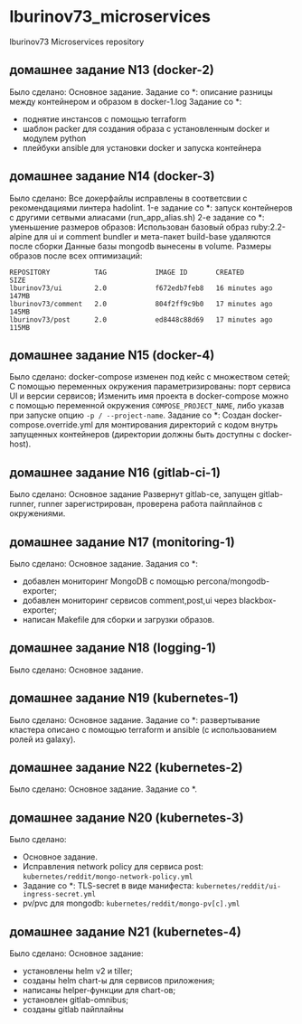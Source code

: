 # lburinov73_microservices
lburinov73 Microservices repository


## домашнее задание N13 (docker-2)
Было сделано:
Основное задание.
Задание со *: описание разницы между контейнером и образом в docker-1.log
Задание со *:
- поднятие инстансов с помощью terraform
- шаблон packer для создания образа с установленным docker и модулем python
- плейбуки ansible для установки docker и запуска контейнера

## домашнее задание N14 (docker-3)
Было сделано:
Все докерфайлы исправлены в соответсвии с рекомендациями линтера hadolint.
1-е задание со *: запуск контейнеров с другими сетвыми алиасами (run_app_alias.sh)
2-е задание со *: уменьшение размеров образов:
Использован базовый образ ruby:2.2-alpine для ui и comment
bundler и мета-пакет build-base удаляются после сборки
Данные базы mongodb вынесены в volume.
Размеры образов после всех оптимизаций:
```
REPOSITORY           TAG            IMAGE ID       CREATED          SIZE
lburinov73/ui        2.0            f672edb7feb8   16 minutes ago   147MB
lburinov73/comment   2.0            804f2ff9c9b0   17 minutes ago   145MB
lburinov73/post      2.0            ed8448c88d69   17 minutes ago   115MB
```

## домашнее задание N15 (docker-4)
Было сделано:
docker-compose изменен под кейс с множеством сетей;
С помощью переменных окружения параметризированы: порт сервиса UI и версии сервисов;
Изменить имя проекта в docker-compose можно с помощью переменной окружения `COMPOSE_PROJECT_NAME`,
либо указав при запуске опцию `-p / --project-name`.
Задание со *:
Создан docker-compose.override.yml для монтирования директорий с кодом внутрь запущенных контейнеров (директории должны быть доступны с docker-host).

## домашнее задание N16 (gitlab-ci-1)
Было сделано:
Основное задание
Развернут gitlab-ce, запущен gitlab-runner, runner зарегистрирован, проверена работа пайплайнов с окружениями.

## домашнее задание N17 (monitoring-1)
Было сделано:
Основное задание.
Задания со *:
- добавлен мониторинг MongoDB с помощью percona/mongodb-exporter;
- добавлен мониторинг сервисов comment,post,ui через blackbox-exporter;
- написан Makefile для сборки и загрузки образов.

## домашнее задание N18 (logging-1)
Было сделано:
Основное задание.

## домашнее задание N19 (kubernetes-1)
Было сделано:
Основное задание.
Задание со *: развертывание кластера описано с помощью terraform и ansible (с использованием ролей из galaxy).

## домашнее задание N22 (kubernetes-2)
Было сделано:
Основное задание.
Задание со *.

## домашнее задание N20 (kubernetes-3)
Было сделано:
- Основное задание.
- Исправления network policy для сервиса post: `kubernetes/reddit/mongo-network-policy.yml`
- Задание со *: TLS-secret в виде манифеста: `kubernetes/reddit/ui-ingress-secret.yml`
- pv/pvc для mongodb: `kubernetes/reddit/mongo-pv[c].yml`

## домашнее задание N21 (kubernetes-4)
Было сделано:
Основное задание:
- установлены helm v2 и tiller;
- созданы helm chart-ы для сервисов приложения;
- написаны helper-функции для chart-ов;
- установлен gitlab-omnibus;
- созданы gitlab пайплайны
